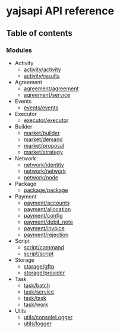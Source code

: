 # yajsapi API reference

## Table of contents

### Modules

* Activity
  * [activity/activity](./modules/activity_activity.md)
  * [activity/results](./modules/activity_results.md)
* Agreement
  * [agreement/agreement](modules/agreement_agreement.md)
  * [agreement/service](modules/agreement_service.md)
* Events
  * [events/events](modules/events_events.md)
* Executor
  * [executor/executor](modules/executor_executor.md)
* Builder
  * [market/builder](modules/market_builder.md)
  * [market/demand](modules/market_demand.md)
  * [market/proposal](modules/market_proposal.md)
  * [market/strategy](modules/market_strategy.md)
* Network
  * [network/identity](modules/network_identity.md)
  * [network/network](modules/network_network.md)
  * [network/node](modules/network_node.md)
* Package
  * [package/package](modules/package_package.md)
* Payment
  * [payment/accounts](modules/payment_accounts.md)
  * [payment/allocation](modules/payment_allocation.md)
  * [payment/config](modules/payment_config.md)
  * [payment/debit\_note](modules/payment_debit_note.md)
  * [payment/invoice](modules/payment_invoice.md)
  * [payment/rejection](modules/payment_rejection.md)
* Script
  * [script/command](modules/script_command.md)
  * [script/script](modules/script_script.md)
* Storage
  * [storage/gftp](modules/storage_gftp.md)
  * [storage/provider](modules/storage_provider.md)
* Task
  * [task/batch](modules/task_batch.md)
  * [task/service](modules/task_service.md)
  * [task/task](modules/task_task.md)
  * [task/work](modules/task_work.md)
* Utils
  * [utils/consoleLogger](modules/utils_consoleLogger.md)
  * [utils/logger](modules/utils_logger.md)
